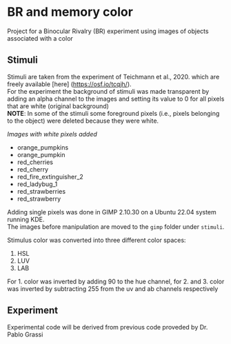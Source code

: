 # BR and memory color

Project for a Binocular Rivalry (BR) experiment using images of objects associated with a color

## Stimuli
Stimuli are taken from the experiment of Teichmann et al., 2020. which are freely available [here] (https://osf.io/tcqjh/).<br>
For the experiment the background of stimuli was made transparent by adding an alpha channel to the images and setting its value to 0 for all pixels that are white (original background)<br>
**NOTE**: In some of the stimuli some foreground pixels (i.e., pixels belonging to the object) were deleted because they were white.<br>

*Images with white pixels added*<br>
- orange_pumpkins<br>
- orange_pumpkin<br>
- red_cherries<br>
- red_cherry<br>
- red_fire_extinguisher_2<br>
- red_ladybug_1<br>
- red_strawberries<br>
- red_strawberry<br>

Adding single pixels was done in GIMP 2.10.30 on a Ubuntu 22.04 system running KDE.<br>
The images before manipulation are moved to the `gimp` folder under `stimuli`.

Stimulus color was converted into three different color spaces:<br>
1. HSL<br>
2. LUV<br>
3. LAB<br>

For 1. color was inverted by adding 90 to the hue channel, for 2. and 3. color was inverted by subtracting 255 from the uv and ab channels respectively

## Experiment
Experimental code will be derived from previous code proveded by Dr. Pablo Grassi
